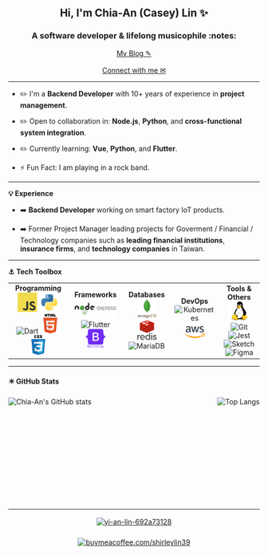 <link rel="stylesheet" href="https://cdnjs.cloudflare.com/ajax/libs/font-awesome/6.5.1/css/all.min.css">

<h2 align="center">Hi, I'm Chia-An (Casey) Lin ✨</h2>
<h3 align="center">A software developer & lifelong musicophile :notes:</h3>

<p align="center">
  <a href="https://codebolog.netlify.app" target="_blank">
    My Blog ✎
  </a>
  <br>
  <br>
  <a href="mailto:bobolincowo@gmail.com">Connect with me ✉</a>
</p>

---

- :pencil2: I'm a **Backend Developer** with 10+ years of experience in **project management**.

- :pencil2: Open to collaboration in: **Node.js**, **Python**, and **cross-functional system integration**.

- :pencil2: Currently learning: **Vue**, **Python**, and **Flutter**.

- ⚡ Fun Fact: I am playing in a rock band.

---

**:bulb: Experience**

- :arrow_right: **Backend Developer** working on smart factory IoT products.
 
- :arrow_right: Former Project Manager leading projects for Goverment / Financial / Technology companies such as **leading financial institutions**, **insurance firms**, and **technology companies** in Taiwan.

---

**:anchor: Tech Toolbox**

<div align="center">

<table style="width: 100%; border-collapse: collapse; text-align: center;">
<tr>

<td><b>Programming</b><br>
  <img src="https://raw.githubusercontent.com/devicons/devicon/master/icons/javascript/javascript-original.svg" width="40" title="JavaScript"/>
  <img src="https://raw.githubusercontent.com/devicons/devicon/master/icons/python/python-original.svg" width="40" title="Python"/>
  <img src="https://www.vectorlogo.zone/logos/dartlang/dartlang-icon.svg" width="40" title="Dart"/>
  <img src="https://raw.githubusercontent.com/devicons/devicon/master/icons/html5/html5-original-wordmark.svg" width="40" title="HTML5"/>
  <img src="https://raw.githubusercontent.com/devicons/devicon/master/icons/css3/css3-original-wordmark.svg" width="40" title="CSS3"/>
</td>

<td><b>Frameworks</b><br>
  <img src="https://raw.githubusercontent.com/devicons/devicon/master/icons/nodejs/nodejs-original-wordmark.svg" width="40" title="Node.js"/>
  <img src="https://raw.githubusercontent.com/devicons/devicon/master/icons/express/express-original-wordmark.svg" width="40" title="Express"/>
  <img src="https://www.vectorlogo.zone/logos/flutterio/flutterio-icon.svg" width="40" title="Flutter"/>
  <img src="https://raw.githubusercontent.com/devicons/devicon/master/icons/bootstrap/bootstrap-plain-wordmark.svg" width="40" title="Bootstrap"/>
</td>

<td><b>Databases</b><br>
  <img src="https://raw.githubusercontent.com/devicons/devicon/master/icons/mongodb/mongodb-original-wordmark.svg" width="40" title="MongoDB"/>
  <img src="https://raw.githubusercontent.com/devicons/devicon/master/icons/redis/redis-original-wordmark.svg" width="40" title="Redis"/>
  <img src="https://www.vectorlogo.zone/logos/mariadb/mariadb-icon.svg" width="40" title="MariaDB"/>
</td>

<td><b>DevOps</b><br>
  <img src="https://www.vectorlogo.zone/logos/kubernetes/kubernetes-icon.svg" width="40" title="Kubernetes"/>
  <img src="https://raw.githubusercontent.com/devicons/devicon/master/icons/amazonwebservices/amazonwebservices-original-wordmark.svg" width="40" title="AWS"/>
</td>

<td><b>Tools & Others</b><br>
  <img src="https://raw.githubusercontent.com/devicons/devicon/master/icons/linux/linux-original.svg" width="40" title="Linux"/>
  <img src="https://www.vectorlogo.zone/logos/git-scm/git-scm-icon.svg" width="40" title="Git"/>
  <img src="https://www.vectorlogo.zone/logos/jestjsio/jestjsio-icon.svg" width="40" title="Jest"/>
  <img src="https://www.vectorlogo.zone/logos/sketchapp/sketchapp-icon.svg" width="40" title="Sketch"/>
  <img src="https://www.vectorlogo.zone/logos/figma/figma-icon.svg" width="40" title="Figma"/>
</td>

</tr>
</table>
</div>

---
#### :eight_pointed_black_star: GitHub Stats

<div style="display: flex; justify-content: space-around; align-items: center; width: 100%; box-sizing: border-box;", align = "center">
  <img src="https://github-readme-stats.vercel.app/api?username=bobolin0624&show_icons=true&locale=en" alt="Chia-An's GitHub stats" height="210px" style="margin-right: auto;">
  <img src="https://github-readme-stats.vercel.app/api/top-langs?username=bobolin0624&show_icons=true&locale=en&layout=compact" alt="Top Langs" height="210px" style="margin-left: auto;">
</div>

---
<p align="center">
<a href="https://www.linkedin.com/in/chia-an-lin-ba2a03218/" target="_blank"><img align="center" src="https://raw.githubusercontent.com/rahuldkjain/github-profile-readme-generator/master/src/images/icons/Social/linked-in-alt.svg" alt="yi-an-lin-692a73128" height="25" width="25" /></a>
<h3 align="center"></h3>
<p align="center">
<a href="https://www.buymeacoffee.com/shirleylin39" target="_blank"> <img align="center" src="https://cdn.buymeacoffee.com/buttons/v2/default-yellow.png" height="50" width="210" alt="buymeacoffee.com/shirleylin39" />
</p>
